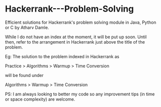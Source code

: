 # Hackerrank---Problem-Solving
Efficient solutions for Hackerrank's problem solving module in Java, Python or C by Atharv Damle.

While I do not have an index at the moment, it will be put up soon. Until then, refer to the arrangement in Hackerrank just above the title of the problem.

Eg: The solution to the problem indexed in Hackerrank as 

Practice > Algorithms > Warmup > Time Conversion

will be found under

Algorithms > Warmup > Time Conversion

PS:
I am always looking to better my code so any improvement tips (in time or space complexity) are welcome.
